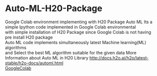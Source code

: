 # Auto-ML-H20-Package
Google Colab environment implementing with H20 Package  Auto ML 
Its a simple Ipython code implemented in  Google Colab environmental <br>
with simple installation of H20 Package since Google Colab is not having pre install H20 package<br>
Auto ML code implements simultaneously latest Machine learning(ML) algorithms <br>
and Select the best ML algorithm suitable for the given data 
More Information about Auto ML in H20 Library <http://docs.h2o.ai/h2o/latest-stable/h2o-docs/automl.html> <br>
[GoogleColab ](https://colab.research.google.com/notebooks/welcome.ipynb)
